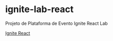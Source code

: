 # ignite-lab-react
Projeto de Plataforma de Evento Ignite React Lab

<a href="https://ignite-lab-react-pi-eight.vercel.app/">Ignite React</a>
